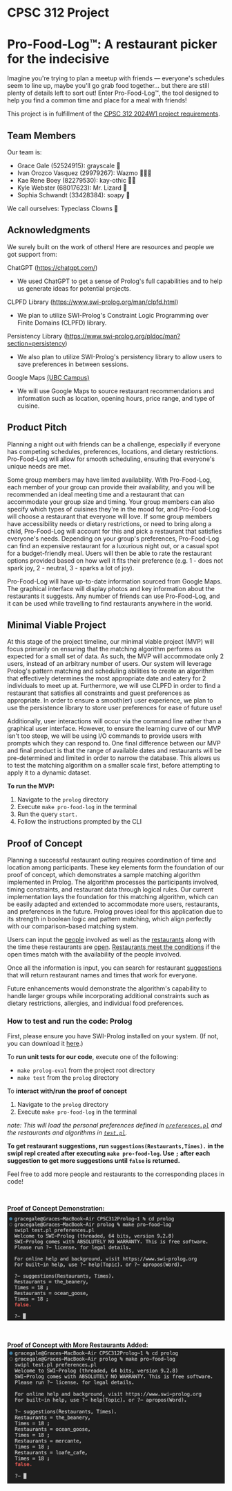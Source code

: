 # CPSC 312 Project

# Pro-Food-Log™️: A restaurant picker for the indecisive

Imagine you're trying to plan a meetup with friends — everyone's schedules seem to line up, maybe you'll go grab food together… but there are still plenty of details left to sort out! Enter Pro-Food-Log™️, the tool designed to help you find a common time and place for a meal with friends!

This project is in fulfillment of the [CPSC 312 2024W1 project requirements](https://steven-wolfman.github.io/cpsc-312-website-2024W1/project.html).

## Team Members

Our team is:

+ Grace Gale (52524915): grayscale 🦭
+ Ivan Orozco Vasquez (29979267): Wazmo 👨‍🦯‍➡️
+ Kae Rene Boey (82279530): kay-othic 🧛‍♀️
+ Kyle Webster (68017623): Mr. Lizard 🦎
+ Sophia Schwandt (33428384): soapy 🍗

We call ourselves: Typeclass Clowns 🤡

## Acknowledgments

We surely built on the work of others! Here are resources and people we got support from:

ChatGPT (https://chatgpt.com/)
+ We used ChatGPT to get a sense of Prolog's full capabilities and to help us generate ideas for potential projects. <br>

CLPFD Library (https://www.swi-prolog.org/man/clpfd.html)
+ We plan to utilize SWI-Prolog's Constraint Logic Programming over Finite Domains (CLPFD) library.

Persistency Library (https://www.swi-prolog.org/pldoc/man?section=persistency)
+ We also plan to utilize SWI-Prolog's persistency library to allow users to save preferences in between sessions.

Google Maps [(UBC Campus)](https://www.google.com/maps/search/ubc+restaurants/@49.2623586,-123.2595266,14.57z?entry=ttu&g_ep=EgoyMDI0MTEwNi4wIKXMDSoASAFQAw%3D%3D)
+ We will use Google Maps to source restaurant recommendations and information such as location, opening hours, price range, and type of cuisine. 


## Product Pitch 

Planning a night out with friends can be a challenge, especially if everyone has competing schedules, preferences,
locations, and dietary restrictions. Pro-Food-Log will allow for smooth scheduling, ensuring that everyone's
unique needs are met.

Some group members may have limited availability. With Pro-Food-Log, each member of your group can provide their 
availability, and you will be recommended an ideal meeting time and a restaurant that can accommodate your group
size and timing. Your group members can also specify which types of cuisines they're in the mood for, and Pro-Food-Log will choose a restaurant that everyone will love. If some group members have accessibility needs or dietary restrictions, or need to bring along a child, Pro-Food-Log will account for this and pick a restaurant that 
satisfies everyone's needs. Depending on your group's preferences, Pro-Food-Log can find an expensive
restaurant for a luxurious night out, or a casual spot for a budget-friendly meal. Users will then be able to 
rate the restaurant options provided based on how well it fits their preference (e.g. 1 - does not spark joy, 
2 - neutral, 3 - sparks a lot of joy). 

Pro-Food-Log will have up-to-date information sourced from Google Maps. The graphical interface will display photos and
key information about the restaurants it suggests. Any number of friends can use Pro-Food-Log, and it can be used while
travelling to find restaurants anywhere in the world. 


## Minimal Viable Project
At this stage of the project timeline, our minimal viable project (MVP) will focus primarily on ensuring that the matching algorithm performs as expected for a small set of data. As such, the MVP will accommodate only 2 users, instead of an arbitrary number of users. Our system will leverage Prolog's pattern matching and scheduling abilities to create an algorithm that effectively determines the most appropriate date and eatery for 2 individuals to meet up at. Furthermore, we will use CLPFD in order to find a restaurant that satisfies all constraints and guest preferences as appropriate. In order to ensure a smooth(er) user experience, we plan to use the persistence library to store user preferences for ease of future use!

Additionally, user interactions will occur via the command line rather than a graphical user interface. However, to ensure the learning curve of our MVP isn't too steep, we will be using I/O commands to provide users with prompts which they can respond to. One final difference between our MVP and final product is that the range of available dates and restaurants will be pre-determined and limited in order to narrow the database. This allows us to test the matching algorithm on a smaller scale first, before attempting to apply it to a dynamic dataset.

**To run the MVP:**
1. Navigate to the `prolog` directory
2. Execute `make pro-food-log` in the terminal
3. Run the query `start.`
4. Follow the instructions prompted by the CLI

## Proof of Concept

Planning a successful restaurant outing requires coordination of time and location among participants. These key elements form the foundation of our proof of concept, which demonstrates a sample matching algorithm implemented in Prolog. The algorithm processes the participants involved, timing constraints, and restaurant data through logical rules.
Our current implementation lays the foundation for this matching algorithm, which can be easily adapted and extended to accommodate more users, restaurants, and preferences in the future. Prolog proves ideal for this application due to its strength in boolean logic and pattern matching, which align perfectly with our comparison-based matching system.

Users can input the [people](https://github.students.cs.ubc.ca/iorozco/CPSC312Prolog/blob/c7ad3b70386f348527d7a0eff7a927ebb366e6f5/prolog/preferences.pl#L9-L10) involved as well as the [restaurants](https://github.students.cs.ubc.ca/iorozco/CPSC312Prolog/blob/c7ad3b70386f348527d7a0eff7a927ebb366e6f5/prolog/test.pl#L39-L40) along with the time these restaurants are [open](https://github.students.cs.ubc.ca/iorozco/CPSC312Prolog/blob/c7ad3b70386f348527d7a0eff7a927ebb366e6f5/prolog/test.pl#L43-L44). [Restaurants meet the conditions](https://github.students.cs.ubc.ca/iorozco/CPSC312Prolog/blob/c7ad3b70386f348527d7a0eff7a927ebb366e6f5/prolog/test.pl#L51) if the open times match with the availability of the people involved.

Once all the information is input, you can search for restaurant [suggestions](https://github.students.cs.ubc.ca/iorozco/CPSC312Prolog/blob/c7ad3b70386f348527d7a0eff7a927ebb366e6f5/prolog/test.pl#L54) that will return restaurant names and times that work for everyone.

Future enhancements would demonstrate the algorithm's capability to handle larger groups while incorporating additional constraints such as dietary restrictions, allergies, and individual food preferences.

### How to test and run the code: Prolog

First, please ensure you have SWI-Prolog installed on your system. (If not, you can download it [here](https://www.swi-prolog.org/Download.html).)

To **run unit tests for our code**, execute one of the following:
- `make prolog-eval` from the project root directory
- `make test` from the `prolog` directory

To **interact with/run the proof of concept**
1. Navigate to the `prolog` directory
2. Execute `make pro-food-log` in the terminal

_note: This will load the personal preferences defined in [`preferences.pl`](prolog/preferences.pl) and the restaurants and algorithms in [`test.pl`](prolog/test.pl)._

**To get restaurant suggestions, run `suggestions(Restaurants,Times).` in the swipl repl created after executing `make pro-food-log`. Use `;` after each suggestion to get more suggestions until `false` is returned.**

Feel free to add more people and restaurants to the corresponding places in code!

<br>

**Proof of Concept Demonstration:**
![Proof of Concept Demonstration:](images/Basic.png)

<br>

**Proof of Concept with More Restaurants Added:**
![Proof of Concept Demonstration:](images/More_Restaurants.png)